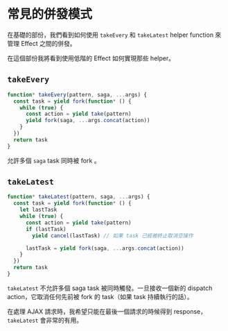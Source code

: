 # 常見的併發模式

在基礎的部份，我們看到如何使用 `takeEvery` 和 `takeLatest` helper function 來管理 Effect 之間的併發。

在這個部份我將看到使用低階的 Effect 如何實現那些 helper。

## `takeEvery`

```javascript
function* takeEvery(pattern, saga, ...args) {
  const task = yield fork(function* () {
    while (true) {
      const action = yield take(pattern)
      yield fork(saga, ...args.concat(action))
    }
  })
  return task
}
```

允許多個 `saga` task 同時被 fork 。

## `takeLatest`

```javascript
function* takeLatest(pattern, saga, ...args) {
  const task = yield fork(function* () {
    let lastTask
    while (true) {
      const action = yield take(pattern)
      if (lastTask)
        yield cancel(lastTask) // 如果 task 己經被終止取消空操作

      lastTask = yield fork(saga, ...args.concat(action))
    }
  })
  return task
}
```

`takeLatest` 不允許多個 saga task 被同時觸發。一旦接收一個新的 dispatch action，它取消任何先前被 fork 的 task（如果 task 持續執行的話）。

在處理 AJAX 請求時，我希望只能在最後一個請求的時候得到 response，`takeLatest` 會非常的有用。
